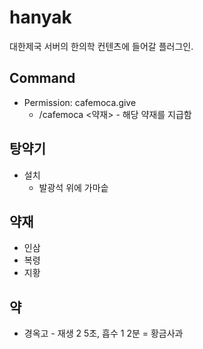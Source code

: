 # hanyak

대한제국 서버의 한의학 컨텐츠에 들어갈 플러그인.

## Command
- Permission: cafemoca.give
  - /cafemoca <약재> - 해당 약재를 지급함
  
## 탕약기
- 설치
  - 발광석 위에 가마솥

## 약재
- 인삼
- 복령
- 지황

## 약
- 경옥고 - 재생 2 5초, 흡수 1 2분 = 황금사과
